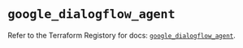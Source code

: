 # `google_dialogflow_agent`

Refer to the Terraform Registory for docs: [`google_dialogflow_agent`](https://registry.terraform.io/providers/hashicorp/google/5.3.0/docs/resources/dialogflow_agent).
